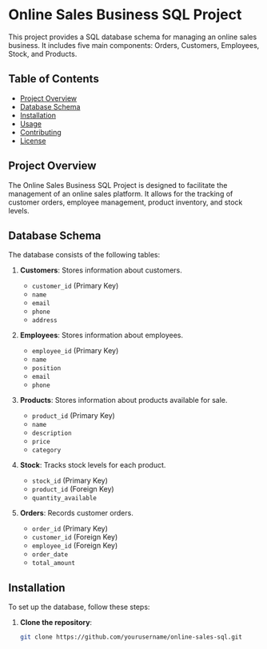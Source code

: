 # Online Sales Business SQL Project

This project provides a SQL database schema for managing an online sales business. It includes five main components: Orders, Customers, Employees, Stock, and Products.

## Table of Contents

- [Project Overview](#project-overview)
- [Database Schema](#database-schema)
- [Installation](#installation)
- [Usage](#usage)
- [Contributing](#contributing)
- [License](#license)

## Project Overview

The Online Sales Business SQL Project is designed to facilitate the management of an online sales platform. It allows for the tracking of customer orders, employee management, product inventory, and stock levels.

## Database Schema

The database consists of the following tables:

1. **Customers**: Stores information about customers.
   - `customer_id` (Primary Key)
   - `name`
   - `email`
   - `phone`
   - `address`

2. **Employees**: Stores information about employees.
   - `employee_id` (Primary Key)
   - `name`
   - `position`
   - `email`
   - `phone`

3. **Products**: Stores information about products available for sale.
   - `product_id` (Primary Key)
   - `name`
   - `description`
   - `price`
   - `category`

4. **Stock**: Tracks stock levels for each product.
   - `stock_id` (Primary Key)
   - `product_id` (Foreign Key)
   - `quantity_available`

5. **Orders**: Records customer orders.
   - `order_id` (Primary Key)
   - `customer_id` (Foreign Key)
   - `employee_id` (Foreign Key)
   - `order_date`
   - `total_amount`

## Installation

To set up the database, follow these steps:

1. **Clone the repository**:
   ```bash
   git clone https://github.com/yourusername/online-sales-sql.git
